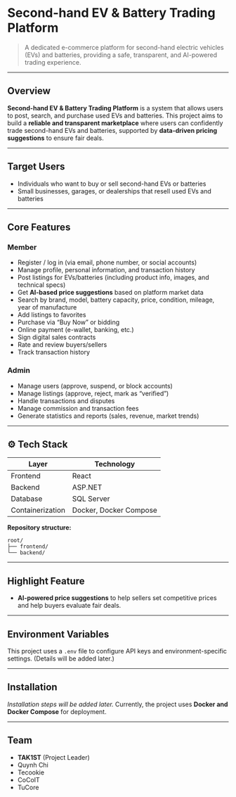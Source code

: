 # Second-hand EV & Battery Trading Platform

> A dedicated e-commerce platform for second-hand electric vehicles (EVs) and batteries, providing a safe, transparent, and AI-powered trading experience.

---

## Overview

**Second-hand EV & Battery Trading Platform** is a system that allows users to post, search, and purchase used EVs and batteries.
This project aims to build a **reliable and transparent marketplace** where users can confidently trade second-hand EVs and batteries, supported by **data-driven pricing suggestions** to ensure fair deals.

---

## Target Users

* Individuals who want to buy or sell second-hand EVs or batteries
* Small businesses, garages, or dealerships that resell used EVs and batteries

---

## Core Features

### Member

* Register / log in (via email, phone number, or social accounts)
* Manage profile, personal information, and transaction history
* Post listings for EVs/batteries (including product info, images, and technical specs)
* Get **AI-based price suggestions** based on platform market data
* Search by brand, model, battery capacity, price, condition, mileage, year of manufacture
* Add listings to favorites
* Purchase via “Buy Now” or bidding
* Online payment (e-wallet, banking, etc.)
* Sign digital sales contracts
* Rate and review buyers/sellers
* Track transaction history

### Admin

* Manage users (approve, suspend, or block accounts)
* Manage listings (approve, reject, mark as “verified”)
* Handle transactions and disputes
* Manage commission and transaction fees
* Generate statistics and reports (sales, revenue, market trends)

---

## ⚙️ Tech Stack

| Layer            | Technology             |
| ---------------- | ---------------------- |
| Frontend         | React                  |
| Backend          | ASP.NET                |
| Database         | SQL Server             |
| Containerization | Docker, Docker Compose |

**Repository structure:**

```
root/
├── frontend/
└── backend/
```

---

## Highlight Feature

* **AI-powered price suggestions** to help sellers set competitive prices and help buyers evaluate fair deals.

---

## Environment Variables

This project uses a `.env` file to configure API keys and environment-specific settings.
(Details will be added later.)

---

## Installation

*Installation steps will be added later.*
Currently, the project uses **Docker and Docker Compose** for deployment.

---

## Team

* **TAK1ST** (Project Leader)
* Quynh Chi
* Tecookie
* CoCoIT
* TuCore
